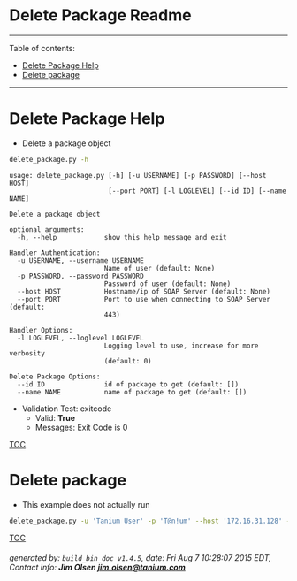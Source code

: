 Delete Package Readme
===========================

---------------------------
<a name='toc'>Table of contents:</a>

  * [Delete Package Help](#user-content-delete-package-help)
  * [Delete package](#user-content-delete-package)

---------------------------

# Delete Package Help

  * Delete a package object

```bash
delete_package.py -h
```

```
usage: delete_package.py [-h] [-u USERNAME] [-p PASSWORD] [--host HOST]
                         [--port PORT] [-l LOGLEVEL] [--id ID] [--name NAME]

Delete a package object

optional arguments:
  -h, --help            show this help message and exit

Handler Authentication:
  -u USERNAME, --username USERNAME
                        Name of user (default: None)
  -p PASSWORD, --password PASSWORD
                        Password of user (default: None)
  --host HOST           Hostname/ip of SOAP Server (default: None)
  --port PORT           Port to use when connecting to SOAP Server (default:
                        443)

Handler Options:
  -l LOGLEVEL, --loglevel LOGLEVEL
                        Logging level to use, increase for more verbosity
                        (default: 0)

Delete Package Options:
  --id ID               id of package to get (default: [])
  --name NAME           name of package to get (default: [])
```

  * Validation Test: exitcode
    * Valid: **True**
    * Messages: Exit Code is 0



[TOC](#user-content-toc)


# Delete package

  * This example does not actually run

```bash
delete_package.py -u 'Tanium User' -p 'T@n!um' --host '172.16.31.128' --loglevel 1 --id 123456
```



[TOC](#user-content-toc)


###### generated by: `build_bin_doc v1.4.5`, date: Fri Aug  7 10:28:07 2015 EDT, Contact info: **Jim Olsen <jim.olsen@tanium.com>**
